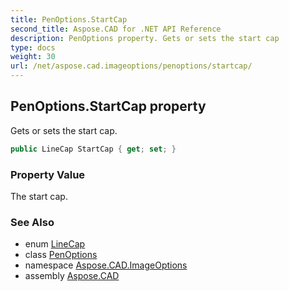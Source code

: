 ```yaml
---
title: PenOptions.StartCap
second_title: Aspose.CAD for .NET API Reference
description: PenOptions property. Gets or sets the start cap
type: docs
weight: 30
url: /net/aspose.cad.imageoptions/penoptions/startcap/
---
```

## PenOptions.StartCap property

Gets or sets the start cap.

```csharp
public LineCap StartCap { get; set; }
```

### Property Value

The start cap.

### See Also

* enum [LineCap](../../../aspose.cad/linecap/)
* class [PenOptions](../)
* namespace [Aspose.CAD.ImageOptions](../../../aspose.cad.imageoptions/)
* assembly [Aspose.CAD](../../../)


